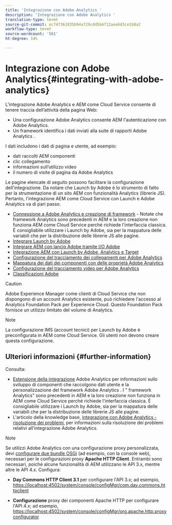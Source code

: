 ```yaml
---
title: 'Integrazione con Adobe Analytics '
description: 'Integrazione con Adobe Analytics '
translation-type: tm+mt
source-git-commit: ec747361935b94a729cdd5b6712aee6d3ce1b8a2
workflow-type: tm+mt
source-wordcount: '561'
ht-degree: 14%

---
```



# Integrazione con Adobe Analytics{#integrating-with-adobe-analytics}

L’integrazione  Adobe Analytics e AEM come Cloud Service consente di tenere traccia dell’attività della pagina Web:

* Una configurazione Adobe Analytics  consente AEM l&#39;autenticazione con  Adobe Analytics.
* Un framework identifica i dati inviati alla suite di rapporti Adobe Analytics .

I dati includono i dati di pagina e utente, ad esempio:

* dati raccolti AEM componenti
* clic collegamento
* informazioni sull’utilizzo video
* il numero di visite di pagina da  Adobe Analytics

Le pagine elencate di seguito possono facilitare la configurazione dell&#39;integrazione. Da notare che Launch by Adobe è lo strumento di fatto per la strumentazione di un sito AEM con  funzionalità Analytics (librerie JS). Pertanto, l&#39;integrazione AEM come Cloud Service con Launch e  Adobe Analytics va di pari passo.

* [Connessione a  Adobe Analytics e creazione di framework](https://docs.adobe.com/content/help/en/experience-manager-65/administering/integration/adobeanalytics-connect.html) - Notate che  framework Analytics sono precedenti in AEM e la loro creazione non funziona AEM come Cloud Service perché richiede l&#39;interfaccia classica. È consigliabile utilizzare i Launch by Adobe, sia per la mappatura delle variabili che per la distribuzione delle librerie JS alle pagine.
* [Integrare Launch by Adobe](https://docs.adobe.com/content/help/en/experience-manager-learn/sites/integrations/adobe-launch-integration-tutorial-understand.html)
* [Integrare AEM con  lancio Adobe tramite  I/O Adobe](https://helpx.adobe.com/experience-manager/using/aem_launch_adobeio_integration.html)
* [Integrazione AEM con Launch by Adobe,  Analytics e Target](https://helpx.adobe.com/experience-manager/kt/integration/using/aem-launch-integration-tutorial-understand.html)
* [Configurazione del tracciamento dei collegamenti per  Adobe Analytics](https://docs.adobe.com/content/help/en/experience-manager-65/administering/integration/adobeanalytics-link.html)
* [Mappatura dei dati dei componenti con  delle proprietà Adobe Analytics](https://docs.adobe.com/content/help/en/experience-manager-65/administering/integration/adobeanalytics-mapping.html)
* [Configurazione del tracciamento video per  Adobe Analytics](https://docs.adobe.com/content/help/en/experience-manager-65/administering/integration/adobeanalytics-video.html)
* [Classificazioni  Adobe](https://docs.adobe.com/content/help/en/experience-manager-65/administering/integration/adobeanalytics-classifications.html)

>[!CAUTION]
>
> Adobe Experience Manager come clienti di Cloud Service che non dispongono di un account  Analytics esistente, può richiedere l&#39;accesso al  Analytics Foundation Pack per  Experience Cloud.  Questo Foundation Pack fornisce un utilizzo limitato del volume di  Analytics.

>[!NOTE]
>
>La configurazione IMS (account tecnici) per Launch by Adobe è preconfigurata in AEM come Cloud Service. Gli utenti non devono creare questa configurazione.

## Ulteriori informazioni {#further-information}

Consulta:

* [Estensione della  integrazione](https://docs.adobe.com/content/help/en/experience-manager-65/developing/extending-aem/extending-analytics/extending-analytics.html) Adobe Analytics per informazioni sullo sviluppo di componenti che raccolgono dati utente e la personalizzazione del framework Adobe Analytics . I &quot; framework Analytics&quot; sono precedenti in AEM e la loro creazione non funziona in AEM come Cloud Service perché richiede l&#39;interfaccia classica. È consigliabile utilizzare i Launch by Adobe, sia per la mappatura delle variabili che per la distribuzione delle librerie JS alle pagine.
* L&#39;articolo della knowledge base, [integrazione con Adobe Analytics - risoluzione dei problemi](https://helpx.adobe.com/experience-manager/kb/sitecatalystintegrationtroubleshooting.html), per informazioni sulla risoluzione dei problemi relativi all&#39;integrazione  Adobe Analytics.

>[!NOTE]
>
>Se utilizzi Adobe Analytics con una configurazione proxy personalizzata, devi [configurare due bundle OSGi](https://docs.adobe.com/content/help/en/experience-manager-65/deploying/configuring/configuring-osgi.html) (ad esempio, con la console web), necessari per le configurazioni proxy **Apache HTTP Client**. Entrambi sono necessari, poiché alcune funzionalità di AEM utilizzano le API 3.x, mentre altre le API 4.x. Configura:
>
>* **Day Commons HTTP Client 3.1** per configurare l&#39;API 3.x;
>  ad esempio, [https://localhost:4502/system/console/configMgr/com.day.commons.httpclient](https://localhost:4502/system/console/configMgr/com.day.commons.httpclient)
>
>* **Configurazione** proxy dei componenti Apache HTTP per configurare l&#39;API 4.x;
>  ad esempio, [https://localhost:4502/system/console/configMgr/org.apache.http.proxyconfigurator](https://localhost:4502/system/console/configMgr/org.apache.http.proxyconfigurator)
>


